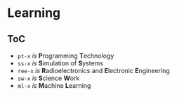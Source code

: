 # Learning

## ToC

* `pt-x` _is_ **P**rogramming **T**echnology
* `ss-x` _is_ **S**imulation of **S**ystems
* `ree-x` _is_ **R**adioelectronics and **E**lectronic **E**ngineering
* `sw-x` _is_ **S**cience **W**ork
* `ml-x` _is_ **M**achine **L**earning

